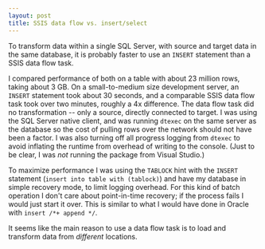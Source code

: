 ```yaml
---
layout: post
title: SSIS data flow vs. insert/select
---
```


To transform data within a single SQL Server, with source and target data in the same database, it is probably faster to use an `INSERT` statement than a SSIS data flow task.

I compared performance of both on a table with about 23 million rows, taking about 3 GB.  On a small-to-medium size development server, an `INSERT` statement took about 30 seconds, 
and a comparable SSIS data flow task took over two minutes, roughly a 4x difference.  The data flow task did no transformation -- only a source, directly connected to target.  I was using the
 SQL Server native client, and was running `dtexec` on the same server as the database so the cost of pulling rows over the network should not have been a factor.  I was also turning off all progress logging from `dtexec` to  avoid inflating the runtime from overhead of writing to the console.  (Just to be clear, I was *not* running the package from Visual Studio.)

To maximize performance I was using the `TABLOCK` hint with the `INSERT` statement (`insert into table with (tablock)`) and have my database in simple recovery mode, to limit logging overhead. For 
this kind of batch operation I don't care about point-in-time recovery; if the process fails I would just start it over.  This is similar to what I would have done in Oracle with `insert /*+ append */`.

It seems like the main reason to use a data flow task is to load and transform data from *different* locations.